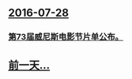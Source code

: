 ## [2016-07-28](/zh/news/2016/07/28/index.md)

### [第73届威尼斯电影节片单公布。 ](/zh/news/2016/07/28/第73届威尼斯电影节片单公布.md)
## [前一天...](/zh/news/2016/07/27/index.md)

